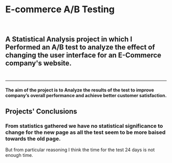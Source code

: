 # E-commerce A/B Testing<br><br>
## A Statistical Analysis project in which I Performed an A/B test to analyze the effect of changing the user interface for an E-Commerce company's website.<br><br>
---
#### The aim of the project is to Analyze the results of the test to improve company’s overall performance and achieve better customer satisfaction.

## Projects' Conclusions
### From statistics gathered we have no statistical significance to change for the new page as all the test seem to be more baised towards the old page.<br>
But from particular reasoning I think the time for the test 24 days is not enough time.
